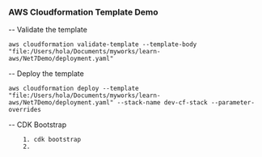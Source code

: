 ### AWS Cloudformation Template Demo

-- Validate the template
```
aws cloudformation validate-template --template-body "file:/Users/hola/Documents/myworks/learn-aws/Net7Demo/deployment.yaml"
```

-- Deploy the template
```
aws cloudformation deploy --template "file:/Users/hola/Documents/myworks/learn-aws/Net7Demo/deployment.yaml" --stack-name dev-cf-stack --parameter-overrides 
```

-- CDK Bootstrap
```
    1. cdk bootstrap
    2. 
```